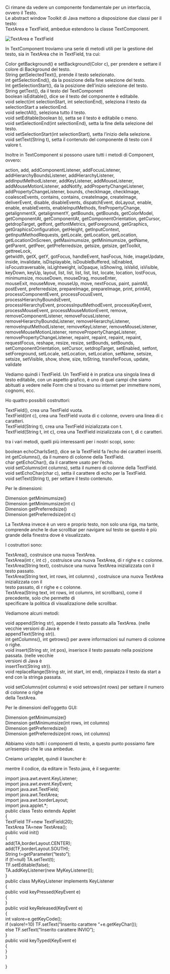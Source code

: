 Ci rimane da vedere un componente fondamentale per un interfaccia, ovvero il Testo.  
Le abstract window Toolkit di Java mettono a disposizione due classi per il testo:  
TextArea e TextField, ambedue estendono la classe TextComponent.

![TextArea e TextField](http://html.it/guide/img/guida_java/25.gif)

In TextComponent troviamo una serie di metodi utili per la gestione del testo, sia in TextArea che in TextField, tra cui:

Color getBackground() e setBackground(Color c), per prendere e settare il colore di Background del testo.  
String getSelectedText(), prende il testo selezionato.  
int getSelectionEnd(), da la posizione della fine selezione del testo.  
Int getSelectionStart(), da la posizione dell’inizio selezione del testo.  
String getText(), da il testo del TextComponent  
boolean isEditable(), dice se il testo del componente è editabile.  
void select(int selectionStart, int selectionEnd), seleziona il testo da selectionStart a selectionEnd.  
void selectAll(), seleziona tutto il testo.  
void setEditable(boolean b), setta se il testo è editabile o meno.  
void setSelectionEnd(int selectionEnd), setta la fine della selezione del testo.  
void setSelectionStart(int selectionStart), setta l’inizio della selezione.  
void setText(String t), setta il contenuto del componente di testo con il valore t.

Inoltre in TextComponent si possono usare tutti i metodi di Component, ovvero:

action, add, addComponentListener, addFocusListener, addHierarchyBoundsListener, addHierarchyListener, addInputMethodListener, addKeyListener, addMouseListener, addMouseMotionListener, addNotify, addPropertyChangeListener, addPropertyChangeListener, bounds, checkImage, checkImage, coalesceEvents, contains, contains, createImage, createImage, deliverEvent, disable, disableEvents, dispatchEvent, doLayout, enable, enable, enableEvents, enableInputMethods, firePropertyChange, getalignmentX, getalignmentY, getBounds, getBounds, getColorModel, getComponentAt, getComponentAt, getComponentOrientation, getCursor, getdropTarget, getfont, getfontMetrics, getForeground, getGraphics, getGraphicsConfiguration, getHeight, getInputContext, getInputMethodRequests, getLocale, getLocation, getLocation, getLocationOnScreen, getMaximumsize, getMinimumsize, getName, getParent, getPeer, getPreferredsize, getsize, getsize, getToolkit, gettreeLock,  
getwidth, getX, getY, gotFocus, handleEvent, hasFocus, hide, imageUpdate, inside, invalidate, isDisplayable, isDoubleBuffered, isEnabled, isFocustraversable, isLightweight, isOpaque, isShowing, isValid, isVisible, keyDown, keyUp, layout, list, list, list, list, list, locate, location, lostFocus, minimumsize, mouseDown, mouseDrag, mouseEnter,  
mouseExit, mouseMove, mouseUp, move, nextFocus, paint, paintAll, postEvent, preferredsize, prepareImage, prepareImage, print, printAll, processComponentEvent, processFocusEvent, processHierarchyBoundsEvent,  
processHierarchyEvent, processInputMethodEvent, processKeyEvent, processMouseEvent, processMouseMotionEvent, remove, removeComponentListener, removeFocusListener, removeHierarchyBoundsListener, removeHierarchyListener, removeInputMethodListener, removeKeyListener, removeMouseListener, removeMouseMotionListener, removePropertyChangeListener, removePropertyChangeListener, repaint, repaint, repaint, repaint, requestFocus, reshape, resize, resize, setBounds, setBounds, setComponentOrientation, setCursor, setdropTarget, setEnabled, setfont, setForeground, setLocale, setLocation, setLocation, setName, setsize,  
setsize, setVisible, show, show, size, toString, transferFocus, update, validate

Vediamo quindi i TextField. Un TextField è in pratica una singola linea di testo editabile, con un aspetto grafico, è uno di quei campi che siamo abituati a vedere nelle Form che si trovano su internet per immettere nomi, cognomi, ecc.

Ho quattro possibili costruttori:

TextField(), crea una TextField vuota.  
TextField(int c), crea una TextField vuota di c colonne, ovvero una linea di c caratteri.  
TextField(String t), crea una TextField inizializzata con t.  
TextField(String t, int c), crea una TextField inizializzata con t, di c caratteri.

tra i vari metodi, quelli più interessanti per i nostri scopi, sono:

boolean echoCharIsSet(), dice se la TextField fa l’echo dei caratteri inseriti.  
int getColumns(), da il numero di colonne della TextField.  
char getEchoChar(), da il carattere usato per l’echo.  
void setColumns(int columns), setta il numero di colonne della TextField.  
void setEchoChar(char c), setta il carattere di echo per la TextField.  
void setText(String t), per settare il testo contenuto.

Per le dimensioni:

Dimension getMinimumsize()  
Dimension getMinimumsize(int c)  
Dimension getPreferredsize()  
Dimension getPreferredsize(int c)

La TextArea invece è un vero e proprio testo, non solo una riga, ma tante, comprende anche le due scrollbar per navigare sul testo se questo è più grande della finestra dove è visualizzato.

I costruttori sono:

TextArea(), costruisce una nuova TextArea.  
TextArea(int r, int c) , costruisce una nuova TextArea, di r righe e c colonne.  
TextArea(String text), costruisce una nuova TextArea inizializzata con il testo passato.  
TextArea(String text, int rows, int columns) , costruisce una nuova TextArea inizializzata con il  
testo passato, di r righe e c colonne.  
TextArea(String text, int rows, int columns, int scrollbars), come il precedente, solo che permette di  
specificare la politica di visualizazione delle scrollbar.

Vediamone alcuni metodi:

void append(String str), appende il testo passato alla TextArea. (nelle vecchie versioni di Java è  
appendText(String str)).  
int getColumns(), int getrows() per avere informazioni sul numero di colonne o righe.  
void insert(String str, int pos), inserisce il testo passato nella posizione passata. (nelle vecchie  
versioni di Java è  
insertText(String str)).  
void replaceRange(String str, int start, int end), rimpiazza il testo da start a end con la stringa passata.

void setColumns(int columns) e void setrows(int rows) per settare il numero di colonne o righe  
della TextArea.

Per le dimensioni dell’oggetto GUI:

Dimension getMinimumsize()  
Dimension getMinimumsize(int rows, int columns)  
Dimension getPreferredsize()  
Dimension getPreferredsize(int rows, int columns)

Abbiamo visto tutti i componenti di testo, a questo punto possiamo fare un’esempio che le usa ambedue.

Creiamo un’applet, quindi il launcher è:

<html>  
<head>  
<title>  
Esempio di uso dei componenti di testo.  
</title>  
</head>  
<body>  
<APPLET code=”Testo.class” width=500 height=200>  
<param name=testo value=”Testo iniziale per la TextArea.Inserire altri caratteri.”>  
</APPLET>  
</body>  
</html>

mentre il codice, da editare in Testo.java, è il seguente:

import java.awt.event.KeyListener;  
import java.awt.event.KeyEvent;  
import java.awt.TextField;  
import java.awt.TextArea;  
import java.awt.borderLayout;  
import java.applet.*;  
public class Testo extends Applet  
{  
TextField TF=new TextField(20);  
TextArea TA=new TextArea();  
public void init()  
{  
add(TA,borderLayout.CENTER);  
add(TF,borderLayout.SOUTH);  
String t=getParameter(“testo”);  
if (t!=null) TA.setText(t);  
TF.setEditable(false);  
TA.addKeyListener(new MyKeyListener());  
}  
public class MyKeyListener implements KeyListener  
{  
public void keyPressed(KeyEvent e)  
{  
}  
public void keyReleased(KeyEvent e)  
{  
int valore=e.getKeyCode();  
if (valore!=10) TF.setText(“Inserito carattere “+e.getKeyChar());  
else TF.setText(“Inserito carattere INVIO”);  
}  
public void keyTyped(KeyEvent e)  
{  
}  
}

}